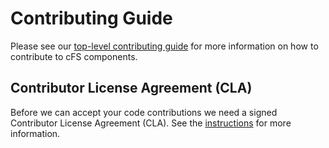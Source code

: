 # Contributing Guide

Please see our [top-level contributing guide](https://github.com/nasa/cFS/blob/main/CONTRIBUTING.md) for more information on how to contribute to cFS components.

## Contributor License Agreement (CLA)

Before we can accept your code contributions we need a signed Contributor License Agreement (CLA). See the [instructions](https://github.com/nasa/cFS/blob/main/CONTRIBUTING.md#contributor-license-agreement-cla) for more information.
